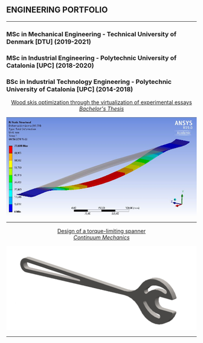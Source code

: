 ## ENGINEERING PORTFOLIO

---
### MSc in Mechanical Engineering - Technical University of Denmark [DTU] (2019-2021)

### MSc in Industrial Engineering - Polytechnic University of Catalonia [UPC] (2018-2020)

### BSc in Industrial Technology Engineering - Polytechnic University of Catalonia [UPC] (2014-2018)
<p style="text-align:center;"><a href="/projects/TFG/text.md">Wood skis optimization through the virtualization of experimental essays <br><i> Bachelor's Thesis</i></a></p>
<img src="images/TFG_cover.JPG?raw=true"/>

---
<p style="text-align:center;"><a href="/projects/spanner/text.md">Design of a torque-limiting spanner <br><i> Continuum Mechanics</i></a></p>
<img src="images/Spanner_cover.png?raw=true"/>

---

